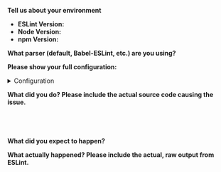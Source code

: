 <!--
    ESLint adheres to the [JS Foundation Code of Conduct](https://js.foundation/community/code-of-conduct).

    This template is for bug reports. If you are reporting a bug, please continue on. If you are here for another reason, please see below:

    1. To propose a new rule: https://eslint.org/docs/developer-guide/contributing/new-rules
    2. To request a change: https://eslint.org/docs/developer-guide/contributing/changes
    3. If you have any questions, please stop by our chatroom: https://gitter.im/eslint/eslint

    Note that leaving sections blank will make it difficult for us to troubleshoot and we may have to close the issue.
-->

**Tell us about your environment**

* **ESLint Version:**
* **Node Version:**
* **npm Version:**

**What parser (default, Babel-ESLint, etc.) are you using?**

**Please show your full configuration:**

<details>
<summary>Configuration</summary>

<!-- Paste your configuration below: -->
```js



```

</details>

**What did you do? Please include the actual source code causing the issue.**

<!-- Paste the source code below: -->
```js





```

**What did you expect to happen?**

**What actually happened? Please include the actual, raw output from ESLint.**

